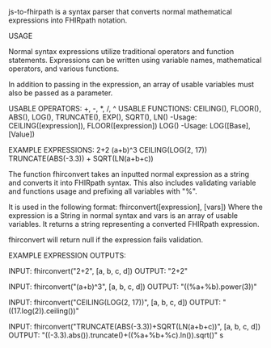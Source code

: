 js-to-fhirpath is a syntax parser that converts normal mathematical expressions
into FHIRpath notation. 

USAGE

Normal syntax expressions utilize traditional operators and function statements.
Expressions can be written using variable names, mathematical operators, and various
functions. 

In addition to passing in the expression, an array of usable variables must
also be passed as a parameter.

USABLE OPERATORS: +, -, *, /, ^
USABLE FUNCTIONS: 
CEILING(), FLOOR(), ABS(), LOG(), TRUNCATE(), EXP(), SQRT(), LN()
    -Usage: CEILING([expression]), FLOOR([expression])
LOG()
    -Usage: LOG([Base], [Value])

EXAMPLE EXPRESSIONS:
2+2
(a+b)^3
CEILING(LOG(2, 17))
TRUNCATE(ABS(-3.3)) + SQRT(LN(a+b+c))

The function fhirconvert takes an inputted normal expression as a string
and converts it into FHIRpath syntax. This also includes validating variable and 
functions usage and prefixing all variables with "%". 

It is used in the following format: fhirconvert([expression], [vars])
Where the expression is a String in normal syntax and vars is an array
of usable variables. It returns a string representing a converted
FHIRpath expression.

fhirconvert will return null if the expression fails validation.

EXAMPLE EXPRESSION OUTPUTS:

INPUT: fhirconvert("2+2", [a, b, c, d])
OUTPUT: "2+2"

INPUT: fhirconvert("(a+b)^3", [a, b, c, d])
OUTPUT: "((%a+%b).power(3))"

INPUT: fhirconvert("CEILING(LOG(2, 17))", [a, b, c, d])
OUTPUT: "((17.log(2)).ceiling())"

INPUT: fhirconvert("TRUNCATE(ABS(-3.3))+SQRT(LN(a+b+c))", [a, b, c, d])
OUTPUT: "((-3.3).abs()).truncate()+((%a+%b+%c).ln()).sqrt()"
s